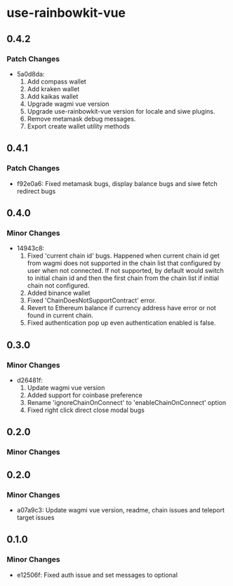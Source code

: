 # use-rainbowkit-vue

## 0.4.2

### Patch Changes

- 5a0d8da:
  1. Add compass wallet
  2. Add kraken wallet
  3. Add kaikas wallet
  4. Upgrade wagmi vue version
  5. Upgrade use-rainbowkit-vue version for locale and siwe plugins.
  6. Remove metamask debug messages.
  7. Export create wallet utility methods

## 0.4.1

### Patch Changes

- f92e0a6: Fixed metamask bugs, display balance bugs and siwe fetch redirect bugs

## 0.4.0

### Minor Changes

- 14943c8:
  1. Fixed 'current chain id' bugs. Happened when current chain id get from wagmi does not supported in the chain list that configured by user when not connected. If not supported, by default would switch to initial chain id and then the first chain from the chain list if initial chain not configured.
  2. Added binance wallet
  3. Fixed 'ChainDoesNotSupportContract' error.
  4. Revert to Ethereum balance if currency address have error or not found in current chain.
  5. Fixed authentication pop up even authentication enabled is false.

## 0.3.0

### Minor Changes

- d26481f:
  1. Update wagmi vue version
  2. Added support for coinbase preference
  3. Rename 'ignoreChainOnConnect' to 'enableChainOnConnect' option
  4. Fixed right click direct close modal bugs

## 0.2.0

### Minor Changes

## 0.2.0

### Minor Changes

- a07a9c3: Update wagmi vue version, readme, chain issues and teleport target issues

## 0.1.0

### Minor Changes

- e12506f: Fixed auth issue and set messages to optional
